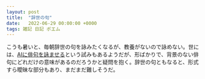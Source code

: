 ```yaml
---
layout: post
title:  "辞世の句"
date:   2022-06-29 00:00:00 +0000
tags: 雑記 日記 ポエム
---
```


こうも暑いと、毎朝辞世の句を詠みたくなるが、教養がないので詠めない。世には、[AIに俳句を詠ませる](https://aihaiku.org/)という試みもあるようだが、形ばかりで、背景のない俳句にどれだけの意味があるのだろうかと疑問を抱く。辞世の句ともなると、形式すら曖昧な部分もあり、まだまだ難しそうだ。